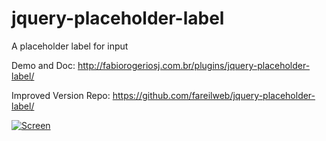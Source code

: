 jquery-placeholder-label
========================

A placeholder label for input

Demo and Doc: http://fabiorogeriosj.com.br/plugins/jquery-placeholder-label/

Improved Version Repo: https://github.com/fareilweb/jquery-placeholder-label/

[![Screen](/example/demo.gif)](/example/demo.gif)
